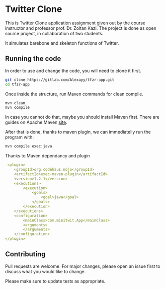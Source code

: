 # Twitter Clone

This is Twitter Clone application assignment given out by the course instructor and professor prof. Dr. Zoltan Kazi.
The project is done as open source project, in collaboration of two students.

It simulates barebone and skeleton functions of Twitter.

## Running the code
In order to use and change the code, you will need to clone it first.
```bash
git clone https://gitlab.com/Alexayy/tfzr-app.git
cd tfzr-app
```

Once inside the structure, run Maven commands for clean compile.
```bash
mvn clean
mvn compile
```

In case you cannot do that, maybe you should install Maven first. There are guides on Apache Maven [site](https://maven.apache.org/).

After that is done, thanks to maven plugin, we can immediatelly run the program with:

```bash
mvn compile exec:java
```

Thanks to Maven dependancy and plugin
```yml
 <plugin>
    <groupId>org.codehaus.mojo</groupId>
    <artifactId>exec-maven-plugin</artifactId>
    <version>1.2.1</version>
    <executions>
        <execution>
            <goals>
                <goal>java</goal>
            </goals>
        </execution>
    </executions>
    <configuration>
        <mainClass>com.minitwit.App</mainClass>
        <arguments>
        </arguments>
    </configuration>
</plugin>
```

## Contributing
Pull requests are welcome. For major changes, please open an issue first to discuss what you would like to change.

Please make sure to update tests as appropriate.